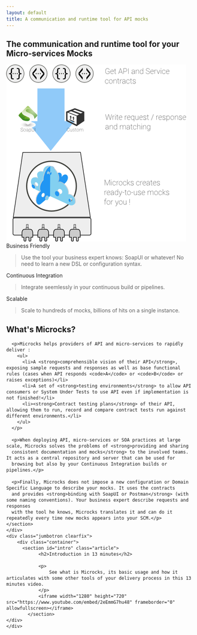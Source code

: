 ```yaml
---
layout: default
title: A communication and runtime tool for API mocks
---
```


<div class="content">
	<div class="jumbotron clearfix">
		<div class="container">
        <h2 class="arvo">The communication and runtime tool for your <span class="hl">Micro</span>-services Mo<span class="hl">cks</span></h2>
        <img class="illustration" src="assets/images/microcks-process.png">
    </div>
	</div>
	<div class="container">
    <section id="features">
      <div class="row feature-row">
        <div class="col-md-4">
          <i class="fa fa-users fa-4x feature-icon"></i>
          <span class="feature arvo">Business Friendly</span>
          <blockquote class="feature-text">Use the tool your business expert knows: SoapUI or whatever! No need to learn a new DSL or configuration syntax.</blockquote>
        </div>
        <div class="col-md-4">
          <i class="fa fa-refresh fa-4x feature-icon"></i>
          <span class="feature arvo">Continuous Integration</span>
          <blockquote class="feature-text">Integrate seemlessly in your continuous build or pipelines.</blockquote>
        </div>
        <div class="col-md-4">
          <i class="fa fa-rocket fa-4x feature-icon"></i>
          <span class="feature arvo">Scalable</span>
          <blockquote class="feature-text">Scale to hundreds of mocks, billions of hits on a single instance.</blockquote>
        </div>
      </div>
    </section>
    <section id="whatis" class="article">
      <h2 class="arvo">What's Microcks?</h2>

      <p>Microcks helps providers of API and micro-services to rapidly deliver :
        <ul>
          <li>A <strong>comprehensible vision of their API</strong>, exposing sample requests and responses as well as base functional rules (cases when API responds <code>A</code> or <code>B</code> or raises exceptions)</li>
          <li>A set of <strong>testing environments</strong> to allow API consumers or System Under Tests to use API even if implementation is not finished!</li>
          <li><strong>Contract testing plans</strong> of their API, allowing them to run, record and compare contract tests run against different environments.</li>
        </ul>
      </p>

      <p>When deploying API, micro-services or SOA practices at large scale, Microcks solves the problems of <strong>providing and sharing
      consistent documentation and mocks</strong> to the involved teams. It acts as a central repository and server that can be used for
      browsing but also by your Continuous Integration builds or pipelines.</p>

      <p>Finally, Microcks does not impose a new configuration or Domain Specific Language to describe your mocks. It uses the contracts
      and provides <strong>binding with SoapUI or Postman</strong> (with some naming conventions). Your business expert describe requests and responses
      with the tool he knows, Microcks translates it and can do it repeatedly every time new mocks appears into your SCM.</p>
    </section>
	</div>
	<div class="jumbotron clearfix">
		<div class="container">
		  <section id="intro" class="article">
				<h2>Introduction in 13 minutes</h2>

				<p>
					See what is Microcks, its basic usage and how it articulates with some other tools of your delivery process in this 13 minutes video.
				</p>
				<iframe width="1280" height="720" src="https://www.youtube.com/embed/2eEmmG7hu48" frameborder="0" allowfullscreen></iframe>
			</section>
    </div>
	</div>
</div>
